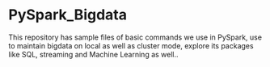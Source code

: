 # PySpark_Bigdata
This repository has sample files of basic commands we use in PySpark, use to maintain bigdata on local as well as cluster mode, explore its packages like SQL, streaming and Machine Learning as well.. 
